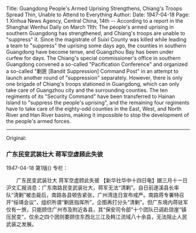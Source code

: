Title: Guangdong People's Armed Uprising Strengthens, Chiang's Troops Spread Thin, Unable to Attend to Everything
Author:
Date: 1947-04-18
Page: 1
Xinhua News Agency, Central China, 14th -- According to a report in the Shanghai Wenhui Daily on March 11th: The people's armed uprising in southern Guangdong has strengthened, and Chiang's troops are unable to "suppress" it. Since the magistrate of Suixi County was killed while leading a team to "suppress" the uprising some days ago, the counties in southern Guangdong have become tense, and Guangzhou Bay has been under curfew for days. The Chiang's special commissioner's office in southern Guangdong convened a so-called "Pacification Conference" and organized a so-called "剿匪 [Bandit Suppression] Command Post" in an attempt to launch another round of "suppression" separately. However, there is only one brigade of Chiang's troops stationed in Guangdong, which can only take care of Guangzhou city and the surrounding counties. The ten regiments of its "Security Command" have been transferred to Hainan Island to "suppress the people's uprising", and the remaining four regiments have to take care of the eighty-odd counties in the East, West, and North River and Han River basins, making it impossible to stop the development of the people's armed forces.



<hr /> 

Original: 


### 广东民变武装壮大  蒋军空虚顾此失彼

1947-04-18
第1版()
专栏：

　　广东民变武装壮大
    蒋军空虚顾此失彼
    【新华社华中十四日电】据三月十一日沪文汇报消息：广东南路民变武装壮大，蒋军无法“清剿”。自日前遂溪县长率队“清剿”被击毙后，南路各县顿告紧张，广州湾连日宣布戒严。南路蒋专署特召开“绥靖会议”，组织所谓“剿匪指挥所”，企图再打分头“清剿”。但广东境内蒋驻军仅有一旅，只能顾住广州市及附近各县，其“保安司令部”十个团队已调赴琼崖“镇压民变”，仅余之四个团则要顾住东西北三江及韩江流域八十余县，无法阻止人民武装之发展。
